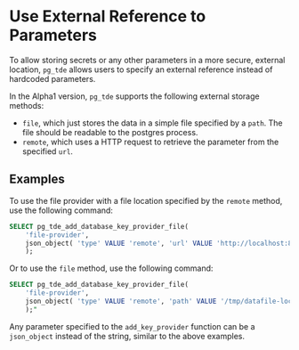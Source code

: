 # Use External Reference to Parameters

To allow storing secrets or any other parameters in a more secure, external location, `pg_tde`
allows users to specify an external reference instead of hardcoded parameters.

In the Alpha1 version, `pg_tde` supports the following external storage methods:

* `file`, which just stores the data in a simple file specified by a `path`. The file should be
readable to the postgres process.
* `remote`, which uses a HTTP request to retrieve the parameter from the specified `url`.

## Examples

To use the file provider with a file location specified by the `remote` method,
use the following command:

```sql
SELECT pg_tde_add_database_key_provider_file(
    'file-provider', 
    json_object( 'type' VALUE 'remote', 'url' VALUE 'http://localhost:8888/hello' )
    );
```

Or to use the `file` method, use the following command:

```sql
SELECT pg_tde_add_database_key_provider_file(
    'file-provider', 
    json_object( 'type' VALUE 'remote', 'path' VALUE '/tmp/datafile-location' )
    );"
```

Any parameter specified to the `add_key_provider` function can be a `json_object` instead of the string, similar to the above examples.
